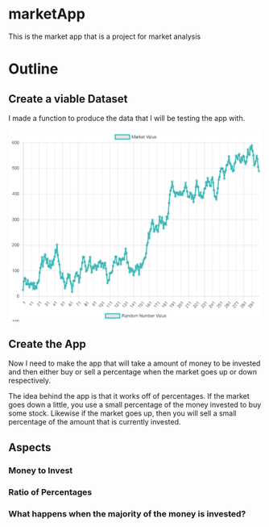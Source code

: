 # marketApp
This is the market app that is a project for market analysis

# Outline
## Create a viable Dataset
I made a function to produce the data that I will be testing the app with.

![Chart1](images/chart.png)

## Create the App
Now I need to make the app that will take a amount of money to be invested  
and then either buy or sell a percentage when the market goes up or down  
respectively. 

The idea behind the app is that it works off of percentages. If the market  
goes down a little, you use a small percentage of the money invested to buy  
some stock. Likewise if the market goes up, then you will sell a small  
percentage of the amount that is currently invested.  

## Aspects

### Money to Invest
### Ratio of Percentages
### What happens when the majority of the money is invested?

